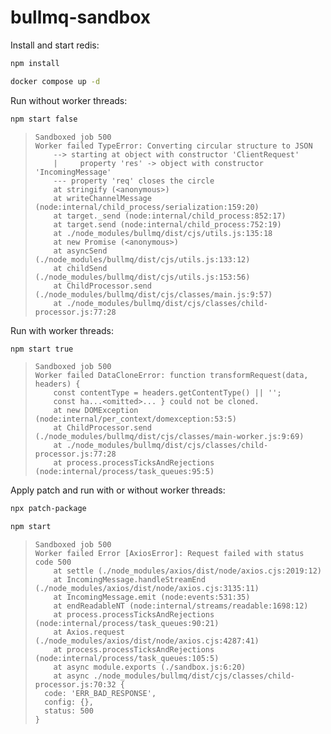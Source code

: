 # bullmq-sandbox

Install and start redis:

```bash
npm install

docker compose up -d
```

Run without worker threads:

```bash
npm start false
```

> ```
> Sandboxed job 500
> Worker failed TypeError: Converting circular structure to JSON
>     --> starting at object with constructor 'ClientRequest'
>     |     property 'res' -> object with constructor 'IncomingMessage'
>     --- property 'req' closes the circle
>     at stringify (<anonymous>)
>     at writeChannelMessage (node:internal/child_process/serialization:159:20)
>     at target._send (node:internal/child_process:852:17)
>     at target.send (node:internal/child_process:752:19)
>     at ./node_modules/bullmq/dist/cjs/utils.js:135:18
>     at new Promise (<anonymous>)
>     at asyncSend (./node_modules/bullmq/dist/cjs/utils.js:133:12)
>     at childSend (./node_modules/bullmq/dist/cjs/utils.js:153:56)
>     at ChildProcessor.send (./node_modules/bullmq/dist/cjs/classes/main.js:9:57)
>     at ./node_modules/bullmq/dist/cjs/classes/child-processor.js:77:28
> ```

Run with worker threads:

```bash
npm start true
```

> ```
> Sandboxed job 500
> Worker failed DataCloneError: function transformRequest(data, headers) {
>     const contentType = headers.getContentType() || '';
>     const ha...<omitted>... } could not be cloned.
>     at new DOMException (node:internal/per_context/domexception:53:5)
>     at ChildProcessor.send (./node_modules/bullmq/dist/cjs/classes/main-worker.js:9:69)
>     at ./node_modules/bullmq/dist/cjs/classes/child-processor.js:77:28
>     at process.processTicksAndRejections (node:internal/process/task_queues:95:5)
> ```

Apply patch and run with or without worker threads:

```bash
npx patch-package

npm start
```

> ```
> Sandboxed job 500
> Worker failed Error [AxiosError]: Request failed with status code 500
>     at settle (./node_modules/axios/dist/node/axios.cjs:2019:12)
>     at IncomingMessage.handleStreamEnd (./node_modules/axios/dist/node/axios.cjs:3135:11)
>     at IncomingMessage.emit (node:events:531:35)
>     at endReadableNT (node:internal/streams/readable:1698:12)
>     at process.processTicksAndRejections (node:internal/process/task_queues:90:21)
>     at Axios.request (./node_modules/axios/dist/node/axios.cjs:4287:41)
>     at process.processTicksAndRejections (node:internal/process/task_queues:105:5)
>     at async module.exports (./sandbox.js:6:20)
>     at async ./node_modules/bullmq/dist/cjs/classes/child-processor.js:70:32 {
>   code: 'ERR_BAD_RESPONSE',
>   config: {},
>   status: 500
> }
> ```
